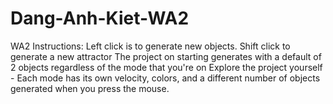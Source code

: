 # Dang-Anh-Kiet-WA2
WA2 Instructions:
Left click is to generate new objects. Shift click to generate a new attractor
The project on starting generates with a default of 2 objects regardless of the mode that you're on
Explore the project yourself - Each mode has its own velocity, colors, and a different number of objects generated when you press the mouse.

